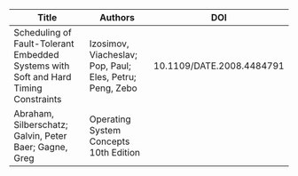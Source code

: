 | Title | Authors | DOI |
|-------|---------|-----|
| Scheduling of Fault-Tolerant Embedded Systems with Soft and Hard Timing Constraints | Izosimov, Viacheslav; Pop, Paul; Eles, Petru; Peng, Zebo | 10.1109/DATE.2008.4484791
| Abraham, Silberschatz; Galvin, Peter Baer; Gagne, Greg | Operating System Concepts 10th Edition |



